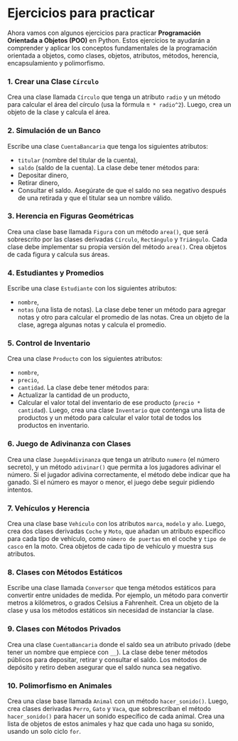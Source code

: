 # Ejercicios para practicar

Ahora vamos con algunos ejercicios para practicar **Programación Orientada a Objetos (POO)** en Python. Estos ejercicios te ayudarán a comprender y aplicar los conceptos fundamentales de la programación orientada a objetos, como clases, objetos, atributos, métodos, herencia, encapsulamiento y polimorfismo.

### 1. **Crear una Clase `Círculo`**
Crea una clase llamada `Círculo` que tenga un atributo `radio` y un método para calcular el área del círculo (usa la fórmula `π * radio^2`). Luego, crea un objeto de la clase y calcula el área.

### 2. **Simulación de un Banco**
Escribe una clase `CuentaBancaria` que tenga los siguientes atributos:
- `titular` (nombre del titular de la cuenta),
- `saldo` (saldo de la cuenta).
La clase debe tener métodos para:
- Depositar dinero,
- Retirar dinero,
- Consultar el saldo.
Asegúrate de que el saldo no sea negativo después de una retirada y que el titular sea un nombre válido.

### 3. **Herencia en Figuras Geométricas**
Crea una clase base llamada `Figura` con un método `area()`, que será sobrescrito por las clases derivadas `Círculo`, `Rectángulo` y `Triángulo`. Cada clase debe implementar su propia versión del método `area()`. Crea objetos de cada figura y calcula sus áreas.

### 4. **Estudiantes y Promedios**
Escribe una clase `Estudiante` con los siguientes atributos:
- `nombre`,
- `notas` (una lista de notas).
La clase debe tener un método para agregar notas y otro para calcular el promedio de las notas. Crea un objeto de la clase, agrega algunas notas y calcula el promedio.

### 5. **Control de Inventario**
Crea una clase `Producto` con los siguientes atributos:
- `nombre`,
- `precio`,
- `cantidad`.
La clase debe tener métodos para:
- Actualizar la cantidad de un producto,
- Calcular el valor total del inventario de ese producto (`precio * cantidad`).
Luego, crea una clase `Inventario` que contenga una lista de productos y un método para calcular el valor total de todos los productos en inventario.

### 6. **Juego de Adivinanza con Clases**
Crea una clase `JuegoAdivinanza` que tenga un atributo `numero` (el número secreto), y un método `adivinar()` que permita a los jugadores adivinar el número. Si el jugador adivina correctamente, el método debe indicar que ha ganado. Si el número es mayor o menor, el juego debe seguir pidiendo intentos.

### 7. **Vehículos y Herencia**
Crea una clase base `Vehículo` con los atributos `marca`, `modelo` y `año`. Luego, crea dos clases derivadas `Coche` y `Moto`, que añadan un atributo específico para cada tipo de vehículo, como `número de puertas` en el coche y `tipo de casco` en la moto. Crea objetos de cada tipo de vehículo y muestra sus atributos.

### 8. **Clases con Métodos Estáticos**
Escribe una clase llamada `Conversor` que tenga métodos estáticos para convertir entre unidades de medida. Por ejemplo, un método para convertir metros a kilómetros, o grados Celsius a Fahrenheit. Crea un objeto de la clase y usa los métodos estáticos sin necesidad de instanciar la clase.

### 9. **Clases con Métodos Privados**
Crea una clase `CuentaBancaria` donde el saldo sea un atributo privado (debe tener un nombre que empiece con `__`). La clase debe tener métodos públicos para depositar, retirar y consultar el saldo. Los métodos de depósito y retiro deben asegurar que el saldo nunca sea negativo.

### 10. **Polimorfismo en Animales**
Crea una clase base llamada `Animal` con un método `hacer_sonido()`. Luego, crea clases derivadas `Perro`, `Gato` y `Vaca`, que sobrescriban el método `hacer_sonido()` para hacer un sonido específico de cada animal. Crea una lista de objetos de estos animales y haz que cada uno haga su sonido, usando un solo ciclo `for`.
